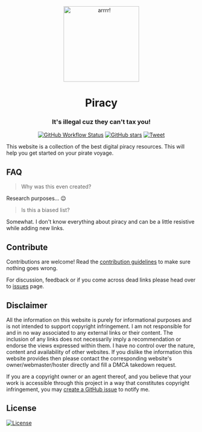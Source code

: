 <div align="center">
  <a href="https://piracy.now.sh"><img width="200" src="https://piracy.now.sh/img/logo.svg" alt="arrrr!"></a>
  <h1 align="center">Piracy</h1>
  <h3 align="center">It's illegal cuz they can't tax you!</h3>
</div>

<div align="center">
  <a href="https://web.archive.org/web/*/https://piracy.now.sh/"><img alt="GitHub Workflow Status" src="https://img.shields.io/github/workflow/status/xuac/piracy/archive?label=Internet%20Archive&logo=github%20actions&logoColor=fff&style=for-the-badge"></a>
  <a href="https://github.com/xuac/piracy"><img src="https://img.shields.io/github/stars/xuac/piracy?color=555&logo=github&style=for-the-badge" alt="GitHub stars"></a>
  <a href="https://twitter.com/intent/tweet?text=Head over to https://piracy.now.sh/ for amazing %23piracy links and resources!"><img src="https://img.shields.io/badge/-tweet%20about%20this-1da1f2?logoColor=fff&logo=twitter&labelColor=1da1f2&style=for-the-badge" alt="Tweet"></a>
</div>

This website is a collection of the best digital piracy resources. This will help you get started on your pirate voyage.

## FAQ

> Why was this even created?

Research purposes... :wink:

> Is this a biased list?

Somewhat. I don't know everything about piracy and can be a little resistive while adding new links.

## Contribute

Contributions are welcome! Read the [contribution guidelines](CONTRIBUTING.md) to make sure nothing goes wrong.

For discussion, feedback or if you come across dead links please head over to [issues](https://github.com/xuac/piracy/issues/) page.

## Disclaimer

All the information on this website is purely for informational purposes and is not intended to support copyright infringement. I am not responsible for and in no way associated to any external links or their content. The inclusion of any links does not necessarily imply a recommendation or endorse the views expressed within them. I have no control over the nature, content and availability of other websites. If you dislike the information this website provides then please contact the corresponding website's owner/webmaster/hoster directly and fill a DMCA takedown request.

If you are a copyright owner or an agent thereof, and you believe that your work is accessible through this project in a way that constitutes copyright infringement, you may [create a GitHub issue](https://github.com/xuac/piracy/issues/new) to notify me.

## License

[![License](https://img.shields.io/github/license/xuac/piracy?style=for-the-badge)](LICENSE)
